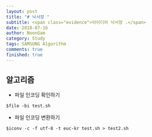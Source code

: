 ```yaml
---
layout: post
title: "# 낙서장 "
subtitle: <span class="evidence">아이디어 낙서장 .</span>
date: 2018-07-16
author: NoonGam
category: Study
tags: SAMSUNG Algorithm
comments: true
finished: true
---
```


## 알고리즘

- 파일 인코딩 확인하기
```
$file -bi test.sh
```

- 파일 인코딩 변환하기
```
$iconv -c -f utf-8 -t euc-kr test.sh > test2.sh
```
